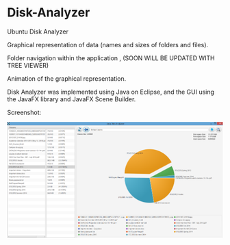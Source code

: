 # Disk-Analyzer
Ubuntu Disk Analyzer



Graphical representation of data (names and sizes of folders and files).

Folder navigation within the application  , (SOON WILL BE UPDATED WITH TREE VIEWER)

Animation of the graphical representation.


 Disk Analyzer was implemented using Java on Eclipse, and the GUI using the JavaFX library and JavaFX Scene Builder.
 
 Screenshot:
 
 
![alt tag](https://github.com/yehiahesham/Disk-Analyzer/blob/master/Sc.png)
